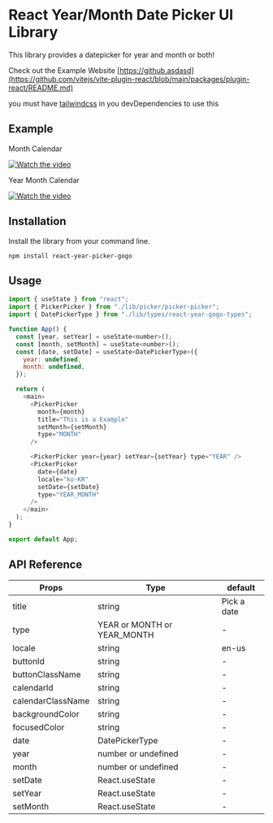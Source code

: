 # React Year/Month Date Picker UI Library

This library provides a datepicker for year and month or both!

Check out the Example Website [https://github.asdasd](https://github.com/vitejs/vite-plugin-react/blob/main/packages/plugin-react/README.md)

you must have [tailwindcss](https://tailwindcss.com/) in you devDependencies to use this

## Example

Month Calendar

[![Watch the video](https://github.com/mrbonk97/react-year-picker-gogo/public/images/month-picker.png)](https://github.com/mrbonk97/react-year-picker-gogo/public/videos/month-picker.mp4)

Year Month Calendar

[![Watch the video](https://github.com/mrbonk97/react-year-picker-gogo/public/images/year-month-picker.png)](https://github.com/mrbonk97/react-year-picker-gogo/public/videos/year-month-picker.mp4)

## Installation

Install the library from your command line.

```shell
npm install react-year-picker-gogo
```

## Usage

```js
import { useState } from "react";
import { PickerPicker } from "./lib/picker/picker-picker";
import { DatePickerType } from "./lib/types/react-year-gogo-types";

function App() {
  const [year, setYear] = useState<number>();
  const [month, setMonth] = useState<number>();
  const [date, setDate] = useState<DatePickerType>({
    year: undefined,
    month: undefined,
  });

  return (
    <main>
      <PickerPicker
        month={month}
        title="This is a Example"
        setMonth={setMonth}
        type="MONTH"
      />

      <PickerPicker year={year} setYear={setYear} type="YEAR" />
      <PickerPicker
        date={date}
        locale="ko-KR"
        setDate={setDate}
        type="YEAR_MONTH"
      />
    </main>
  );
}

export default App;
```

## API Reference

| Props             | Type                        | default     |
| ----------------- | --------------------------- | ----------- |
| title             | string                      | Pick a date |
| type              | YEAR or MONTH or YEAR_MONTH | -           |
| locale            | string                      | en-us       |
| buttonId          | string                      | -           |
| buttonClassName   | string                      | -           |
| calendarId        | string                      | -           |
| calendarClassName | string                      | -           |
| backgroundColor   | string                      | -           |
| focusedColor      | string                      | -           |
| date              | DatePickerType              | -           |
| year              | number or undefined         | -           |
| month             | number or undefined         | -           |
| setDate           | React.useState              | -           |
| setYear           | React.useState              | -           |
| setMonth          | React.useState              | -           |
